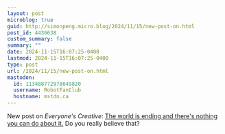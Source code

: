 ```yaml
---
layout: post
microblog: true
guid: http://simonpeng.micro.blog/2024/11/15/new-post-on.html
post_id: 4436638
custom_summary: false
summary: ""
date: 2024-11-15T16:07:25-0400
lastmod: 2024-11-15T16:07:25-0400
type: post
url: /2024/11/15/new-post-on.html
mastodon:
  id: 113488772978049820
  username: RobotFanClub
  hostname: mstdn.ca
---
```

New post on _Everyone's Creative_: [The world is ending and there's nothing you can do about it.](https://www.everyonescreative.net/p/the-world-is-ending-and-theres-nothing) Do you really believe that?
